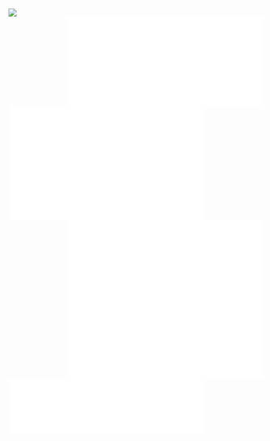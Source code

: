 <div>
<img align='center'  src='https://user-images.githubusercontent.com/88796071/225752409-1d2e13c8-3119-4e57-b8b9-73efe5b09928.gif'/><br/>
<img align='right' width="390" src='https://github.com/quokequack/quokequack/blob/e7ca6041d997deca3d16d061933c44116fa1397d/metrics.plugin.achievements.compact.svg'/>
</div>
<div>
  <img align='left' width="390" src='https://github.com/quokequack/quokequack/blob/e7ca6041d997deca3d16d061933c44116fa1397d/metrics.plugin.fortune.svg'/>
</div>

<div>
<img align='left' width="390" src='https://github.com/quokequack/quokequack/blob/57992269cec5178b402899204076ad4762e2653b/metrics.plugin.isocalendar.svg'/>
<img align='right'  width="390" src='https://github.com/quokequack/quokequack/blob/74fa2f980e4ada98b87618c18f98394140ff4cb3/medias.svg'/>
</div>
<div>
<img align='left' width="390" src='https://github.com/quokequack/quokequack/blob/74fa2f980e4ada98b87618c18f98394140ff4cb3/languages.svg'/>
</div>




